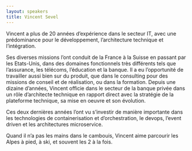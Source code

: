 ```yaml
---
layout: speakers
title: Vincent Sevel
---
```

Vincent a plus de 20 années d’expérience dans le secteur IT, avec une prédominance pour le développement, l’architecture technique et l’intégration.

Ses diverses missions l’ont conduit de la France à la Suisse en passant par les Etats-Unis, dans des domaines fonctionnels très différents tels que l’assurance, les télécoms, l’éducation et la banque. Il a eu l’opportunité de travailler aussi bien sur du produit, que dans le consulting pour des missions de conseil et de réalisation, ou dans la formation. Depuis une dizaine d’années, Vincent officie dans le secteur de la banque privée dans un rôle d’architecte technique en rapport direct avec la stratégie de la plateforme technique, sa mise en oeuvre et son évolution.

Ces deux dernières années l’ont vu s’investir de manière importante dans les technologies de containerisation et d’orchestration, le devops, l’event driven et les architectures microservice.

Quand il n’a pas les mains dans le cambouis, Vincent aime parcourir les Alpes à pied, à ski, et souvent les 2 à la fois. 
